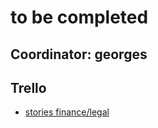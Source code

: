 # to be completed

## Coordinator: georges

## Trello

- [stories finance/legal](https://trello.com/b/PUqwFIBK/tfstoriesfinance)